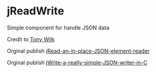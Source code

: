 # jReadWrite
Simple component for handle JSON data

Credit to [Tony Wilk](https://www.codeproject.com/Members/tonywilk)

Orginal publish [jRead-an-in-place-JSON-element-reader](https://www.codeproject.com/Articles/885389/jRead-an-in-place-JSON-element-reader)

Orginal publish [jWrite-a-really-simple-JSON-writer-in-C](https://www.codeproject.com/Articles/887604/jWrite-a-really-simple-JSON-writer-in-C)

